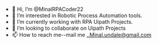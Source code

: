 - 👋 Hi, I’m @MinalRPACoder22
- 👀 I’m interested in Robotic Process Automation tools.
- 🌱 I’m currently working with RPA Uipath Projects.
- 💞️ I’m looking to collaborate on Uipath Projects
- 📫 How to reach me--mail me ..Minal.undale@gmail.com


